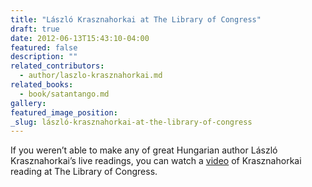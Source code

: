 ```yaml
---
title: "László Krasznahorkai at The Library of Congress"
draft: true
date: 2012-06-13T15:43:10-04:00
featured: false
description: ""
related_contributors:
  - author/laszlo-krasznahorkai.md
related_books:
  - book/satantango.md
gallery:
featured_image_position: 
_slug: lászló-krasznahorkai-at-the-library-of-congress
---
```


If you weren’t able to make any of great Hungarian author László Krasznahorkai’s live readings, you can watch a [video](http://vimeo.com/44111226) of Krasznahorkai reading at The Library of Congress. 

